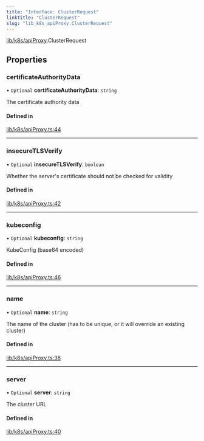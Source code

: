 ```yaml
---
title: "Interface: ClusterRequest"
linkTitle: "ClusterRequest"
slug: "lib_k8s_apiProxy.ClusterRequest"
---
```


[lib/k8s/apiProxy](../modules/lib_k8s_apiProxy.md).ClusterRequest

## Properties

### certificateAuthorityData

• `Optional` **certificateAuthorityData**: `string`

The certificate authority data

#### Defined in

[lib/k8s/apiProxy.ts:44](https://github.com/headlamp-k8s/headlamp/blob/1093c364/frontend/src/lib/k8s/apiProxy.ts#L44)

___

### insecureTLSVerify

• `Optional` **insecureTLSVerify**: `boolean`

Whether the server's certificate should not be checked for validity

#### Defined in

[lib/k8s/apiProxy.ts:42](https://github.com/headlamp-k8s/headlamp/blob/1093c364/frontend/src/lib/k8s/apiProxy.ts#L42)

___

### kubeconfig

• `Optional` **kubeconfig**: `string`

KubeConfig (base64 encoded)

#### Defined in

[lib/k8s/apiProxy.ts:46](https://github.com/headlamp-k8s/headlamp/blob/1093c364/frontend/src/lib/k8s/apiProxy.ts#L46)

___

### name

• `Optional` **name**: `string`

The name of the cluster (has to be unique, or it will override an existing cluster)

#### Defined in

[lib/k8s/apiProxy.ts:38](https://github.com/headlamp-k8s/headlamp/blob/1093c364/frontend/src/lib/k8s/apiProxy.ts#L38)

___

### server

• `Optional` **server**: `string`

The cluster URL

#### Defined in

[lib/k8s/apiProxy.ts:40](https://github.com/headlamp-k8s/headlamp/blob/1093c364/frontend/src/lib/k8s/apiProxy.ts#L40)
